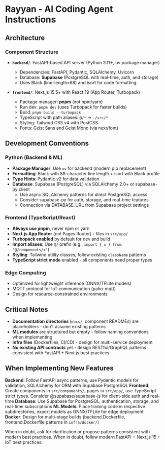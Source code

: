 # Rayyan - AI Coding Agent Instructions

## Architecture

### Component Structure
- **`backend/`**: FastAPI-based API server (Python 3.11+, uv package manager)
  - Dependencies: FastAPI, Pydantic, SQLAlchemy, Uvicorn
  - Database: **Supabase** (PostgreSQL with real-time, auth, and storage)
  - Uses Black (line-length=88) and isort for code formatting

- **`frontend/`**: Next.js 15.5+ with React 19 (App Router, Turbopack)
  - Package manager: **pnpm** (not npm/yarn)
  - Run dev: `pnpm dev` (uses Turbopack for faster builds)
  - Build: `pnpm build --turbopack`
  - TypeScript with path aliases: `@/*` → `./src/*`
  - Styling: Tailwind CSS v4 with PostCSS
  - Fonts: Geist Sans and Geist Mono (via next/font)


## Development Conventions

### Python (Backend & ML)
- **Package Manager**: Use `uv` for backend (modern pip replacement)
- **Formatting**: Black with 88-character line length + isort with Black profile
- **Type Hints**: Pydantic v2 for data validation
- **Database**: Supabase (PostgreSQL) via SQLAlchemy 2.0+ or supabase-py client
  - Use async SQLAlchemy patterns for direct PostgreSQL access
  - Consider supabase-py for auth, storage, and real-time features
  - Connection via DATABASE_URL from Supabase project settings

### Frontend (TypeScript/React)
- **Always use pnpm**, never npm or yarn
- **Next.js App Router** (not Pages Router) - files in `src/app/`
- **Turbopack enabled** by default for dev and build
- **Import aliases**: Use `@/` prefix (e.g., `import { x } from '@/components/x'`)
- **Styling**: Tailwind utility classes, follow existing `className` patterns
- **TypeScript strict mode** enabled - all components need proper types

### Edge Computing
- Optimized for lightweight inference (ONNX/TFLite models)
- MQTT protocol for IoT communication (paho-mqtt)
- Design for resource-constrained environments

## Critical Notes
- **Documentation directories** (`docs/`, component READMEs) are placeholders - don't assume existing patterns
- **ML modules** are structured but empty - follow naming conventions when implementing
- **Infra files** (Dockerfiles, CI/CD) - design for multi-service deployment
- **No existing API contracts** yet - design RESTful/GraphQL patterns consistent with FastAPI + Next.js best practices

## When Implementing New Features
**Backend**: Follow FastAPI async patterns, use Pydantic models for validation, SQLAlchemy for ORM with Supabase PostgreSQL
**Frontend**: Create components in `src/components/`, pages in `src/app/`, use TypeScript strict types. Consider @supabase/supabase-js for client-side auth and real-time
**Database**: Use Supabase for PostgreSQL, authentication, storage, and real-time subscriptions
**ML Models**: Place training code in respective subdirectories, export models as ONNX/TFLite for edge deployment
**Docker**: Design for multi-stage builds (backend.Dockerfile, frontend.Dockerfile patterns in `infra/docker/`)


When in doubt, ask for clarification or propose patterns consistent with modern best practices.
When in doubt, follow modern FastAPI + Next.js 15 + IoT best practices.
